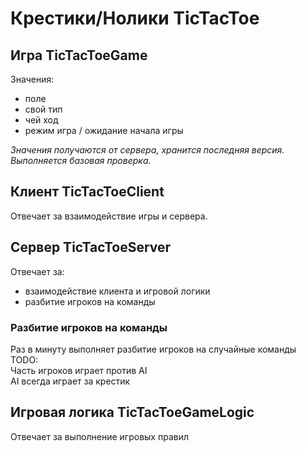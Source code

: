 # Крестики/Нолики TicTacToe

## Игра TicTacToeGame
Значения:
- поле
- свой тип
- чей ход
- режим игра / ожидание начала игры

*Значения получаются от сервера, хранится последняя версия.*
*Выполняется базовая проверка.*

## Клиент TicTacToeClient
Отвечает за взаимодействие игры и сервера.

## Сервер TicTacToeServer
Отвечает за:
- взаимодействие клиента и игровой логики
- разбитие игроков на команды

### Разбитие игроков на команды
Раз в минуту выполняет разбитие игроков на случайные команды<br>
TODO:<br>
Часть игроков играет против AI<br>
AI всегда играет за крестик

## Игровая логика TicTacToeGameLogic
Отвечает за выполнение игровых правил
